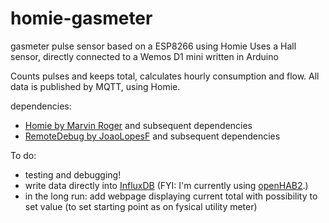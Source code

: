 # homie-gasmeter
gasmeter pulse sensor based on a ESP8266 using Homie
Uses a Hall sensor, directly connected to a Wemos D1 mini
written in Arduino


Counts pulses and keeps total, calculates hourly consumption and flow.
All data is published by MQTT, using Homie.

dependencies:
- <a href="https://github.com/marvinroger/homie-esp8266">Homie by Marvin Roger</a> and subsequent dependencies
- <a href="https://github.com/JoaoLopesF/ESP8266-RemoteDebug-Telnet">RemoteDebug by JoaoLopesF</a> and subsequent dependencies

To do:
- testing and debugging!
- write data directly into <a href="https://www.influxdata.com/">InfluxDB</a> (FYI: I'm currently using <a href="http://www.openhab.org/">openHAB2</a>.)
- in the long run: add webpage displaying current total with possibility to set value (to set starting point as on fysical utility meter)
